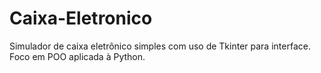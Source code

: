 # Caixa-Eletronico
 Simulador de caixa eletrônico simples com uso de Tkinter para interface. Foco em POO aplicada à Python.
